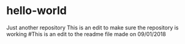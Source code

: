 # hello-world
Just another repository
This is an edit to make sure the repository is working
#This is an edit to the readme file made on 09/01/2018
